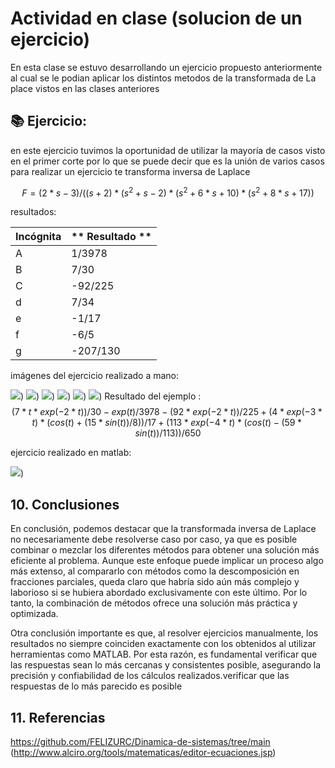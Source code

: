 # Actividad en clase (solucion de un ejercicio)
En esta clase se estuvo desarrollando un ejercicio propuesto anteriormente al cual se le podian aplicar los distintos metodos de la transformada de La place vistos en las clases anteriores



## 📚 Ejercicio:
en este ejercicio tuvimos la oportunidad de utilizar la mayoría de casos visto en el primer corte por lo que se puede decir que es la unión de varios casos para realizar un ejercicio te transforma inversa de Laplace

$$F=(2*s-3)/((s+2)*(s^2+s-2)*(s^2+6*s+10)*(s^2+8*s+17))$$

resultados:

| **Incógnita** | ** Resultado **  |
|---------------|------------------|
|       A       |      1/3978      |
|       B       |     7/30         |
|       C       |      -92/225     |
|       d       |      7/34        |
|       e       |    -1/17         |
|       f       |      -6/5        |
|       g       |      -207/130    |


imágenes del ejercicio realizado a mano:

![](https://github.com/FELIZURC/Dinamica-de-sistemas/blob/main/WhatsApp%20Image%202025-03-11%20at%2010.40.56%20PM.jpeg))
![](https://github.com/FELIZURC/Dinamica-de-sistemas/blob/main/WhatsApp%20Image%202025-03-11%20at%2010.41.24%20PM.jpeg))
![](https://github.com/FELIZURC/Dinamica-de-sistemas/blob/main/WhatsApp%20Image%202025-03-11%20at%2010.42.06%20PM.jpeg))
![](https://github.com/FELIZURC/Dinamica-de-sistemas/blob/main/WhatsApp%20Image%202025-03-11%20at%2010.42.22%20PM.jpeg))
![](https://github.com/FELIZURC/Dinamica-de-sistemas/blob/main/WhatsApp%20Image%202025-03-11%20at%2010.42.43%20PM.jpeg))
![](https://github.com/FELIZURC/Dinamica-de-sistemas/blob/main/WhatsApp%20Image%202025-03-11%20at%2010.43.01%20PM.jpeg))
Resultado del ejemplo : $$(7*t*exp(-2*t))/30 - exp(t)/3978 - (92*exp(-2*t))/225 + (4*exp(-3*t)*(cos(t) + (15*sin(t))/8))/17 + (113*exp(-4*t)*(cos(t) - (59*sin(t))/113))/650 $$

ejercicio realizado en matlab:

![](https://github.com/FELIZURC/Dinamica-de-sistemas/blob/main/Figure_7.1_page-0001.jpg))

## 10. Conclusiones
En conclusión, podemos destacar que la transformada inversa de Laplace no necesariamente debe resolverse caso por caso, ya que es posible combinar o mezclar los diferentes métodos para obtener una solución más eficiente al problema. Aunque este enfoque puede implicar un proceso algo más extenso, al compararlo con métodos como la descomposición en fracciones parciales, queda claro que habría sido aún más complejo y laborioso si se hubiera abordado exclusivamente con este último. Por lo tanto, la combinación de métodos ofrece una solución más práctica y optimizada.

Otra conclusión importante es que, al resolver ejercicios manualmente, los resultados no siempre coinciden exactamente con los obtenidos al utilizar herramientas como MATLAB. Por esta razón, es fundamental verificar que las respuestas sean lo más cercanas y consistentes posible, asegurando la precisión y confiabilidad de los cálculos realizados.verificar que las respuestas de lo más parecido es posible

## 11. Referencias
https://github.com/FELIZURC/Dinamica-de-sistemas/tree/main
(http://www.alciro.org/tools/matematicas/editor-ecuaciones.jsp)
